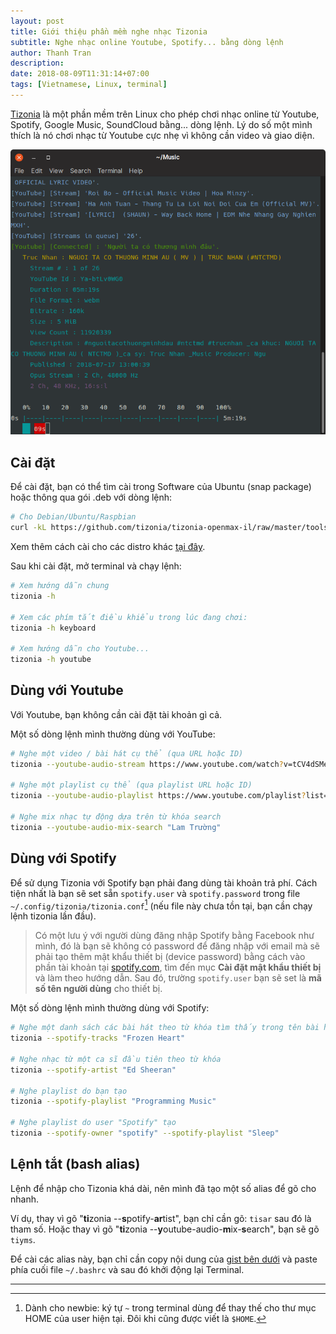 ```yaml
---
layout: post
title: Giới thiệu phần mềm nghe nhạc Tizonia
subtitle: Nghe nhạc online Youtube, Spotify... bằng dòng lệnh
author: Thanh Tran
description:
date: 2018-08-09T11:31:14+07:00
tags: [Vietnamese, Linux, terminal]
---
```


[Tizonia](http://tizonia.org) là một phần mềm trên Linux cho phép chơi nhạc online từ Youtube, Spotify, Google Music, SoundCloud bằng... dòng lệnh. Lý do số một mình thích là nó chơi nhạc từ Youtube cực nhẹ vì không cần video và giao diện.

![Tizonia on gnome-terminal](/images/2018/tizonia-terminal.png)

## Cài đặt

Để cài đặt, bạn có thể tìm cài trong Software của Ubuntu (snap package) hoặc thông qua gói .deb với dòng lệnh:

```sh
# Cho Debian/Ubuntu/Raspbian
curl -kL https://github.com/tizonia/tizonia-openmax-il/raw/master/tools/install.sh | bash
```

Xem thêm cách cài cho các distro khác [tại đây](http://tizonia.org/docs/).

Sau khi cài đặt, mở terminal và chạy lệnh:

```sh
# Xem hướng dẫn chung
tizonia -h

# Xem các phím tắt điều khiểu trong lúc đang chơi:
tizonia -h keyboard

# Xem hướng dẫn cho Youtube...
tizonia -h youtube
```

## Dùng với Youtube

Với Youtube, bạn không cần cài đặt tài khoản gì cả.

Một số dòng lệnh mình thường dùng với YouTube:

```sh
# Nghe một video / bài hát cụ thể (qua URL hoặc ID)
tizonia --youtube-audio-stream https://www.youtube.com/watch?v=tCV4dSMeQzE

# Nghe một playlist cụ thể (qua playlist URL hoặc ID)
tizonia --youtube-audio-playlist https://www.youtube.com/playlist?list=PLsIRiRj6jaw7Z6bHs5V99yAvlMUf2icOG

# Nghe mix nhạc tự động dựa trên từ khóa search
tizonia --youtube-audio-mix-search "Lam Trường"
```

## Dùng với Spotify

Để sử dụng Tizonia với Spotify bạn phải đang dùng tài khoản trả phí. Cách tiện nhất là bạn sẽ set sẵn `spotify.user` và `spotify.password` trong file `~/.config/tizonia/tizonia.conf`[^1] (nếu file này chưa tồn tại, bạn cần chạy lệnh tizonia lần đầu).

> Có một lưu ý với người dùng đăng nhập Spotify bằng Facebook như mình, đó là bạn sẽ không có password để đăng nhập với email mà sẽ phải tạo thêm mật khẩu thiết bị (device password) bằng cách vào phần tài khoản tại [spotify.com](https://www.spotify.com/vn-vi/account/set-device-password/), tìm đến mục **Cài đặt mật khẩu thiết bị** và làm theo hướng dẫn. Sau đó, trường `spotify.user` bạn sẽ set là **mã số tên người dùng** cho thiết bị.

Một số dòng lệnh mình thường dùng với Spotify:

```sh
# Nghe một danh sách các bài hát theo từ khóa tìm thấy trong tên bài hát
tizonia --spotify-tracks "Frozen Heart"

# Nghe nhạc từ một ca sĩ đầu tiên theo từ khóa
tizonia --spotify-artist "Ed Sheeran"

# Nghe playlist do bạn tạo
tizonia --spotify-playlist "Programming Music"

# Nghe playlist do user "Spotify" tạo
tizonia --spotify-owner "spotify" --spotify-playlist "Sleep"

```

## Lệnh tắt (bash alias)

Lệnh để nhập cho Tizonia khá dài, nên mình đã tạo một số alias để gõ cho nhanh.

Ví dụ, thay vì gõ "**ti**zonia \-\-**s**potify-**ar**tist", bạn chỉ cần gõ: `tisar` sau đó là tham số. Hoặc thay vì gõ "**ti**zonia \-\-**y**outube-audio-**m**ix-**s**earch", bạn sẽ gõ `tiyms`.

Để cài các alias này, bạn chỉ cần copy nội dung của [gist bên dưới](https://gist.github.com/trongthanh/34dee70f4f1fbe36aa2c223be5892e45) và paste phía cuối file `~/.bashrc` và sau đó khởi động lại Terminal.

<script src="https://gist.github.com/trongthanh/34dee70f4f1fbe36aa2c223be5892e45.js"></script>

---
[^1]: Dành cho newbie: ký tự `~` trong terminal dùng để thay thế cho thư mục HOME của user hiện tại. Đôi khi cũng được viết là `$HOME`.


